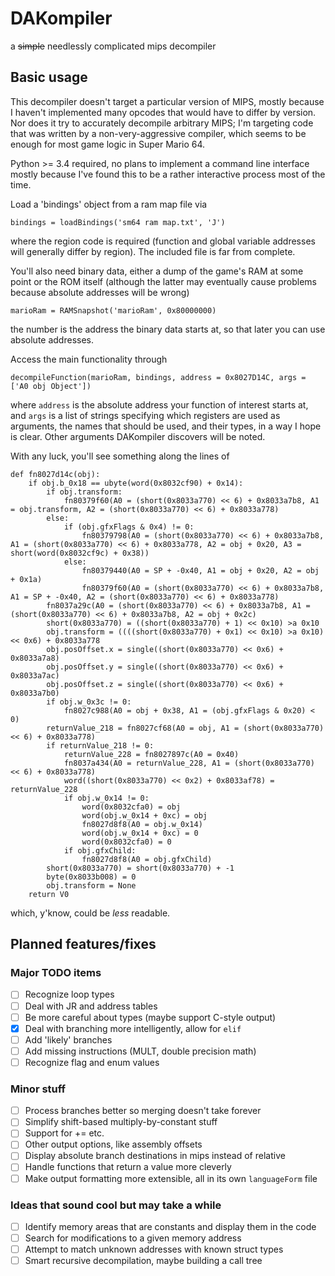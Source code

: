 # DAKompiler
a ~~simple~~ needlessly complicated mips decompiler 

## Basic usage
This decompiler doesn't target a particular version of MIPS, mostly because
I haven't implemented many opcodes that would have to differ by version. Nor does it try to accurately decompile arbitrary MIPS; I'm targeting code that was written by a non-very-aggressive compiler, which seems to be enough for most game logic in Super Mario 64.

Python >= 3.4 required, no plans to implement a command line interface mostly 
because I've found this to be a rather interactive process most of the time.

Load a 'bindings' object from a ram map file via
```
bindings = loadBindings('sm64 ram map.txt', 'J')
```
where the region code is required (function and global variable addresses will generally differ by region).
The included file is far from complete.

You'll also need binary data, either a dump of the game's RAM at some point or the ROM itself (although the latter may eventually cause problems because absolute addresses will be wrong)
```
marioRam = RAMSnapshot('marioRam', 0x80000000)
```
the number is the address the binary data starts at, so that later you can use absolute addresses.

Access the main functionality through
```
decompileFunction(marioRam, bindings, address = 0x8027D14C, args = ['A0 obj Object'])
```
where `address` is the absolute address your function of interest starts at, and `args` is a list of strings specifying which registers are used as arguments, the names that should be used, and their types, in a way I hope is clear. Other arguments DAKompiler discovers will be noted. 

With any luck, you'll see something along the lines of
```
def fn8027d14c(obj):
    if obj.b_0x18 == ubyte(word(0x8032cf90) + 0x14):
        if obj.transform:
            fn80379f60(A0 = (short(0x8033a770) << 6) + 0x8033a7b8, A1 = obj.transform, A2 = (short(0x8033a770) << 6) + 0x8033a778)
        else:
            if (obj.gfxFlags & 0x4) != 0:
                fn80379798(A0 = (short(0x8033a770) << 6) + 0x8033a7b8, A1 = (short(0x8033a770) << 6) + 0x8033a778, A2 = obj + 0x20, A3 = short(word(0x8032cf9c) + 0x38))
            else:
                fn80379440(A0 = SP + -0x40, A1 = obj + 0x20, A2 = obj + 0x1a)
                fn80379f60(A0 = (short(0x8033a770) << 6) + 0x8033a7b8, A1 = SP + -0x40, A2 = (short(0x8033a770) << 6) + 0x8033a778)
        fn8037a29c(A0 = (short(0x8033a770) << 6) + 0x8033a7b8, A1 = (short(0x8033a770) << 6) + 0x8033a7b8, A2 = obj + 0x2c)
        short(0x8033a770) = ((short(0x8033a770) + 1) << 0x10) >a 0x10
        obj.transform = ((((short(0x8033a770) + 0x1) << 0x10) >a 0x10) << 0x6) + 0x8033a778
        obj.posOffset.x = single((short(0x8033a770) << 0x6) + 0x8033a7a8)
        obj.posOffset.y = single((short(0x8033a770) << 0x6) + 0x8033a7ac)
        obj.posOffset.z = single((short(0x8033a770) << 0x6) + 0x8033a7b0)
        if obj.w_0x3c != 0:
            fn8027c988(A0 = obj + 0x38, A1 = (obj.gfxFlags & 0x20) < 0)
        returnValue_218 = fn8027cf68(A0 = obj, A1 = (short(0x8033a770) << 6) + 0x8033a778)
        if returnValue_218 != 0:
            returnValue_228 = fn8027897c(A0 = 0x40)
            fn8037a434(A0 = returnValue_228, A1 = (short(0x8033a770) << 6) + 0x8033a778)
            word((short(0x8033a770) << 0x2) + 0x8033af78) = returnValue_228
            if obj.w_0x14 != 0:
                word(0x8032cfa0) = obj
                word(obj.w_0x14 + 0xc) = obj
                fn8027d8f8(A0 = obj.w_0x14)
                word(obj.w_0x14 + 0xc) = 0
                word(0x8032cfa0) = 0
            if obj.gfxChild:
                fn8027d8f8(A0 = obj.gfxChild)
        short(0x8033a770) = short(0x8033a770) + -1
        byte(0x8033b008) = 0
        obj.transform = None
    return V0
```
which, y'know, could be *less* readable.

## Planned features/fixes

### Major TODO items
- [ ] Recognize loop types
- [ ] Deal with JR and address tables
- [ ] Be more careful about types (maybe support C-style output)
- [x] Deal with branching more intelligently, allow for `elif`
- [ ] Add 'likely' branches
- [ ] Add missing instructions (MULT, double precision math)
- [ ] Recognize flag and enum values

### Minor stuff
- [ ] Process branches better so merging doesn't take forever
- [ ] Simplify shift-based multiply-by-constant stuff
- [ ] Support for += etc.
- [ ] Other output options, like assembly offsets
- [ ] Display absolute branch destinations in mips instead of relative
- [ ] Handle functions that return a value more cleverly
- [ ] Make output formatting more extensible, all in its own `languageForm` file

### Ideas that sound cool but may take a while
- [ ] Identify memory areas that are constants and display them in the code
- [ ] Search for modifications to a given memory address
- [ ] Attempt to match unknown addresses with known struct types
- [ ] Smart recursive decompilation, maybe building a call tree

